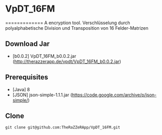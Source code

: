 # VpDT_16FM
=============
A encryption tool.
Verschlüsselung durch polyalphabetische Division und Transposition von 16 Felder-Matrizen

## Download Jar
* [b0.0.2] VpDT_16FM_b0.0.2.jar (http://therazzerapp.de/vpdt/VpDT_16FM_b0.0.2.jar)

## Prerequisites
* [Java] 8
* [JSON] json-simple-1.1.1.jar (https://code.google.com/archive/p/json-simple/)

## Clone
`git clone git@github.com:TheRaZZeRApp/VpDT_16FM.git`